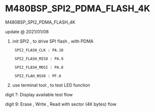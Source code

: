 # M480BSP_SPI2_PDMA_FLASH_4K
 M480BSP_SPI2_PDMA_FLASH_4K

update @ 2021/01/08

1. init SPI2 , to drive SPI flash , with PDMA

		SPI2_FLASH_CLK : PA.10
		
		SPI2_FLASH_MISO : PA.9
		
		SPI2_FLASH_MOSI : PA.8
		
		SPI2_FLAH_NSS0 : PF.6
		
2. use terminal tool , to test LED function

digit ?: Display available test flow

digit 9: Erase , Write , Read with sector (4K bytes) flow


